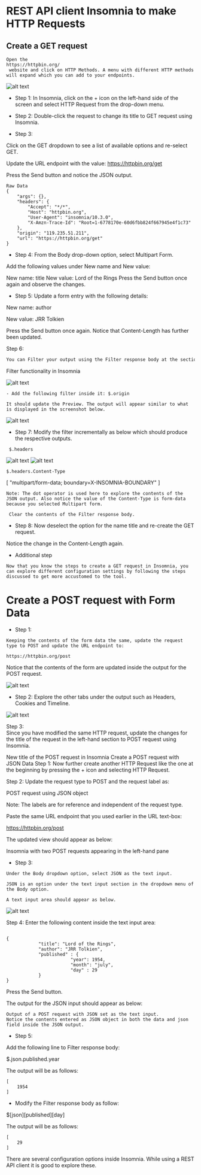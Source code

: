 
#
# REST API client Insomnia to make HTTP Requests

## Create a GET request

```
Open the 
https://httpbin.org/
 website and click on HTTP Methods. A menu with different HTTP methods will expand which you can add to your endpoints.

``` 
![alt text](/Learn_APIs/Learn%20APIs/image.png)

- Step 1:
In Insomnia, click on the + icon on the left-hand side of the screen and select HTTP Request from the drop-down menu.

- Step 2:
Double-click the request to change its title to GET request using Insomnia. 

- Step 3: 

Click on the GET dropdown to see a list of available options and re-select GET. 

Update the URL endpoint with the value: 
https://httpbin.org/get
  
Press the Send button and notice the JSON output. 

```
Raw Data
{
	"args": {},
	"headers": {
		"Accept": "*/*",
		"Host": "httpbin.org",
		"User-Agent": "insomnia/10.3.0",
		"X-Amzn-Trace-Id": "Root=1-6778170e-60d6fbb824f667945e4f1c73"
	},
	"origin": "119.235.51.211",
	"url": "https://httpbin.org/get"
}

```
- Step 4:
From the Body drop-down option, select Multipart Form. 

Add the following values under New name and New value:

New name: title
New value: Lord of the Rings
 Press the Send button once again and observe the changes.  

- Step 5: 
Update a form entry with the following details:

New name: author

New value: JRR Tolkien            

Press the Send button once again. Notice that Content-Length has further been updated. 


Step 6: 
```diff
You can Filter your output using the Filter response body at the section in the bottom right-hand side of Insomnia as indicated in the screenshot below. 
```
Filter functionality in Insomnia

![alt text](image-1.png)
```
- Add the following filter inside it: $.origin

It should update the Preview. The output will appear similar to what is displayed in the screenshot below.
```
![alt text](image-2.png)

- Step 7: 
Modify the filter incrementally as below which should produce the respective outputs.
```
 $.headers
```
![alt text](image-3.png)
![alt text](image-4.png)

```
$.headers.Content-Type
```
[
	"multipart/form-data; boundary=X-INSOMNIA-BOUNDARY"
]

~~~
Note: The dot operator is used here to explore the contents of the JSON output. Also notice the value of the Content-Type is form-data because you selected Multipart form. 

 Clear the contents of the Filter response body. 
~~~ 

- Step 8:
Now deselect the option for the name title and re-create the GET request.

Notice the change in the Content-Length again.

- Additional step

```
Now that you know the steps to create a GET request in Insomnia, you can explore different configuration settings by following the steps discussed to get more accustomed to the tool.
```

#
# Create a POST request with Form Data

- Step 1:
```
Keeping the contents of the form data the same, update the request type to POST and update the URL endpoint to:

https://httpbin.org/post

```

Notice that the contents of the form are updated inside the output for the POST request. 

![alt text](image-5.png)

- Step 2:
Explore the other tabs under the output such as Headers, Cookies and Timeline.

![alt text](image-6.png)

Step 3:      
Since you have modified the same HTTP request, update the changes for the title of the request in the left-hand section to POST request using Insomnia.

New title of the POST request in Insomnia
Create a POST request with JSON Data
 Step 1:
Now further create another HTTP Request like the one at the beginning by pressing the + icon and selecting HTTP Request. 

Step 2:
Update the request type to POST and the request label as:

POST request using JSON object

Note: The labels are for reference and independent of the request type.

Paste the same URL endpoint that you used earlier in the URL text-box:

https://httpbin.org/post

The updated view should appear as below:

Insomnia with two POST requests appearing in the left-hand pane


- Step 3:
```
Under the Body dropdown option, select JSON as the text input.

JSON is an option under the text input section in the dropdown menu of the Body option.

A text input area should appear as below.
```
![alt text](image-7.png)


Step 4:
Enter the following content inside the text input area:
```

{
            "title": "Lord of the Rings",
            "author": "JRR Tolkien",
            "published" : {
                        "year": 1954,
                        "month": "july",
                        "day" : 29
            }
}

```
Press the Send button. 

The output for the JSON input should appear as below: 

```
Output of a POST request with JSON set as the text input.
Notice the contents entered as JSON object in both the data and json field inside the JSON output. 
```

- Step 5:

Add the following line to Filter response body:

$.json.published.year

The output will be as follows:
```
[
	1954
]
```

- Modify the Filter response body as follow:

 $[json][published][day]

 The output will be as follows:
```
[
	29
]
```
There are several configuration options inside Insomnia. While using a REST API client it is good to explore these. 